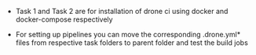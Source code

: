 - Task 1 and Task 2 are for installation of drone ci using docker and docker-compose respectively

- For setting up pipelines you can move the corresponding .drone.yml* files from respective task folders to parent folder 
and test the build jobs

